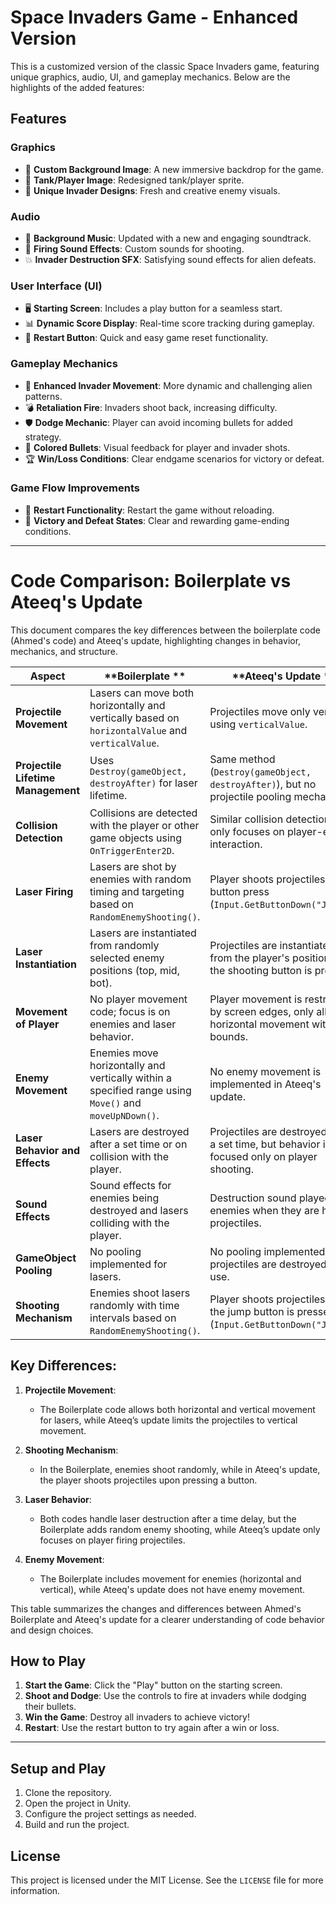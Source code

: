 # Space Invaders Game - Enhanced Version

This is a customized version of the classic Space Invaders game, featuring unique graphics, audio, UI, and gameplay mechanics. Below are the highlights of the added features:

## Features

### Graphics
- 🎨 **Custom Background Image**: A new immersive backdrop for the game.  
- 🚀 **Tank/Player Image**: Redesigned tank/player sprite.  
- 👾 **Unique Invader Designs**: Fresh and creative enemy visuals.

### Audio
- 🎵 **Background Music**: Updated with a new and engaging soundtrack.  
- 🔫 **Firing Sound Effects**: Custom sounds for shooting.  
- 💥 **Invader Destruction SFX**: Satisfying sound effects for alien defeats.

### User Interface (UI)
- 🖥️ **Starting Screen**: Includes a play button for a seamless start.  
- 📊 **Dynamic Score Display**: Real-time score tracking during gameplay.  
- 🔄 **Restart Button**: Quick and easy game reset functionality.

### Gameplay Mechanics
- 🔀 **Enhanced Invader Movement**: More dynamic and challenging alien patterns.  
- 💣 **Retaliation Fire**: Invaders shoot back, increasing difficulty.  
- 🛡️ **Dodge Mechanic**: Player can avoid incoming bullets for added strategy.  
- 🌈 **Colored Bullets**: Visual feedback for player and invader shots.  
- 🏆 **Win/Loss Conditions**: Clear endgame scenarios for victory or defeat.

### Game Flow Improvements
- 🔁 **Restart Functionality**: Restart the game without reloading.  
- 🥇 **Victory and Defeat States**: Clear and rewarding game-ending conditions.

---

# Code Comparison: Boilerplate vs Ateeq's Update

This document compares the key differences between the boilerplate code (Ahmed's code) and Ateeq's update, highlighting changes in behavior, mechanics, and structure.

| **Aspect**                           | **Boilerplate **                                                             | **Ateeq's Update **                                                                                          |
|--------------------------------------|---------------------------------------------------------------------------------------------|--------------------------------------------------------------------------------------------------------------------------|
| **Projectile Movement**              | Lasers can move both horizontally and vertically based on `horizontalValue` and `verticalValue`. | Projectiles move only vertically using `verticalValue`.                                                                  |
| **Projectile Lifetime Management**   | Uses `Destroy(gameObject, destroyAfter)` for laser lifetime.                                 | Same method (`Destroy(gameObject, destroyAfter)`), but no projectile pooling mechanism.                                  |
| **Collision Detection**              | Collisions are detected with the player or other game objects using `OnTriggerEnter2D`.       | Similar collision detection, but only focuses on player-enemy interaction.                                               |
| **Laser Firing**                     | Lasers are shot by enemies with random timing and targeting based on `RandomEnemyShooting()`. | Player shoots projectiles with a button press (`Input.GetButtonDown("Jump")`).                                           |
| **Laser Instantiation**              | Lasers are instantiated from randomly selected enemy positions (top, mid, bot).              | Projectiles are instantiated from the player's position when the shooting button is pressed.                              |
| **Movement of Player**               | No player movement code; focus is on enemies and laser behavior.                             | Player movement is restricted by screen edges, only allowing horizontal movement within bounds.                           |
| **Enemy Movement**                   | Enemies move horizontally and vertically within a specified range using `Move()` and `moveUpNDown()`. | No enemy movement is implemented in Ateeq's update.                                                                      |
| **Laser Behavior and Effects**       | Lasers are destroyed after a set time or on collision with the player.                        | Projectiles are destroyed after a set time, but behavior is focused only on player shooting.                              |
| **Sound Effects**                    | Sound effects for enemies being destroyed and lasers colliding with the player.              | Destruction sound played for enemies when they are hit by projectiles.                                                   |
| **GameObject Pooling**               | No pooling implemented for lasers.                                                          | No pooling implemented; projectiles are destroyed after use.                                                             |
| **Shooting Mechanism**               | Enemies shoot lasers randomly with time intervals based on `RandomEnemyShooting()`.           | Player shoots projectiles when the jump button is pressed (`Input.GetButtonDown("Jump")`).                               |

## Key Differences:
1. **Projectile Movement**:
   - The Boilerplate code allows both horizontal and vertical movement for lasers, while Ateeq’s update limits the projectiles to vertical movement.
   
2. **Shooting Mechanism**:
   - In the Boilerplate, enemies shoot randomly, while in Ateeq's update, the player shoots projectiles upon pressing a button.

3. **Laser Behavior**:
   - Both codes handle laser destruction after a time delay, but the Boilerplate adds random enemy shooting, while Ateeq’s update only focuses on player firing projectiles.

4. **Enemy Movement**:
   - The Boilerplate includes movement for enemies (horizontal and vertical), while Ateeq's update does not have enemy movement.

This table summarizes the changes and differences between Ahmed's Boilerplate and Ateeq's update for a clearer understanding of code behavior and design choices.


## How to Play
1. **Start the Game**: Click the "Play" button on the starting screen.  
2. **Shoot and Dodge**: Use the controls to fire at invaders while dodging their bullets.  
3. **Win the Game**: Destroy all invaders to achieve victory!  
4. **Restart**: Use the restart button to try again after a win or loss.

---

## Setup and Play

1. Clone the repository.
2. Open the project in Unity.
3. Configure the project settings as needed.
4. Build and run the project.

## License

This project is licensed under the MIT License. See the `LICENSE` file for more information.
